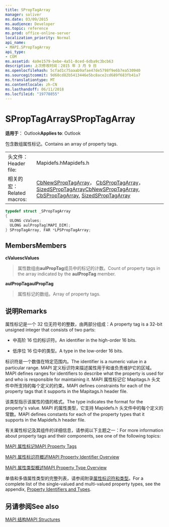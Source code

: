 ```yaml
---
title: SPropTagArray
manager: soliver
ms.date: 03/09/2015
ms.audience: Developer
ms.topic: reference
ms.prod: office-online-server
localization_priority: Normal
api_name:
- MAPI.SPropTagArray
api_type:
- COM
ms.assetid: 4a9e1579-bebe-4a51-8ced-6dba9c3bcb63
description: 上次修改时间：2015 年 3 月 9 日
ms.openlocfilehash: 5cfad1c75aaab9afae47de5798f9e6b7ea530940
ms.sourcegitcommit: 9d60cd82b5413446e5bc8ace2cd689f683fb41a7
ms.translationtype: MT
ms.contentlocale: zh-CN
ms.lasthandoff: 06/11/2018
ms.locfileid: "19778855"
---
```

# <a name="sproptagarray"></a><span data-ttu-id="41808-103">SPropTagArray</span><span class="sxs-lookup"><span data-stu-id="41808-103">SPropTagArray</span></span>

  
  
<span data-ttu-id="41808-104">**适用于**： Outlook</span><span class="sxs-lookup"><span data-stu-id="41808-104">**Applies to**: Outlook</span></span> 
  
<span data-ttu-id="41808-105">包含数组属性标记。</span><span class="sxs-lookup"><span data-stu-id="41808-105">Contains an array of property tags.</span></span> 
  
|||
|:-----|:-----|
|<span data-ttu-id="41808-106">头文件：</span><span class="sxs-lookup"><span data-stu-id="41808-106">Header file:</span></span>  <br/> |<span data-ttu-id="41808-107">Mapidefs.h</span><span class="sxs-lookup"><span data-stu-id="41808-107">Mapidefs.h</span></span>  <br/> |
|<span data-ttu-id="41808-108">相关的宏：</span><span class="sxs-lookup"><span data-stu-id="41808-108">Related macros:</span></span>  <br/> |<span data-ttu-id="41808-109">[CbNewSPropTagArray](cbnewsproptagarray.md)， [CbSPropTagArray](cbsproptagarray.md)， [SizedSPropTagArray](sizedsproptagarray.md)</span><span class="sxs-lookup"><span data-stu-id="41808-109">[CbNewSPropTagArray](cbnewsproptagarray.md), [CbSPropTagArray](cbsproptagarray.md), [SizedSPropTagArray](sizedsproptagarray.md)</span></span> <br/> |
   
```cpp
typedef struct _SPropTagArray
{
  ULONG cValues;
  ULONG aulPropTag[MAPI_DIM];
} SPropTagArray, FAR *LPSPropTagArray;

```

## <a name="members"></a><span data-ttu-id="41808-110">Members</span><span class="sxs-lookup"><span data-stu-id="41808-110">Members</span></span>

 <span data-ttu-id="41808-111">**cValues**</span><span class="sxs-lookup"><span data-stu-id="41808-111">**cValues**</span></span>
  
> <span data-ttu-id="41808-112">属性数组由**aulPropTag**成员中的标记的计数。</span><span class="sxs-lookup"><span data-stu-id="41808-112">Count of property tags in the array indicated by the **aulPropTag** member.</span></span> 
    
 <span data-ttu-id="41808-113">**aulPropTag**</span><span class="sxs-lookup"><span data-stu-id="41808-113">**aulPropTag**</span></span>
  
> <span data-ttu-id="41808-114">属性标记的数组。</span><span class="sxs-lookup"><span data-stu-id="41808-114">Array of property tags.</span></span>
    
## <a name="remarks"></a><span data-ttu-id="41808-115">说明</span><span class="sxs-lookup"><span data-stu-id="41808-115">Remarks</span></span>

<span data-ttu-id="41808-116">属性标记是一个 32 位无符号的整数，由两部分组成：</span><span class="sxs-lookup"><span data-stu-id="41808-116">A property tag is a 32-bit unsigned integer that consists of two parts:</span></span> 
  
- <span data-ttu-id="41808-117">中高阶 16 位的标识符。</span><span class="sxs-lookup"><span data-stu-id="41808-117">An identifier in the high-order 16 bits.</span></span>
    
- <span data-ttu-id="41808-118">低序位 16 位中的类型。</span><span class="sxs-lookup"><span data-stu-id="41808-118">A type in the low-order 16 bits.</span></span>
    
<span data-ttu-id="41808-119">标识符是一个数值在特定范围内。</span><span class="sxs-lookup"><span data-stu-id="41808-119">The identifier is a numeric value in a particular range.</span></span> <span data-ttu-id="41808-120">MAPI 定义标识符来描述属性用于和谁负责维护它的区域。</span><span class="sxs-lookup"><span data-stu-id="41808-120">MAPI defines ranges for identifiers to describe what the property is used for and who is responsible for maintaining it.</span></span> <span data-ttu-id="41808-121">MAPI 属性标记它 Mapitags.h 头文件中所支持的每个定义的约束。</span><span class="sxs-lookup"><span data-stu-id="41808-121">MAPI defines constraints for each of the property tags that it supports in the Mapitags.h header file.</span></span>
  
<span data-ttu-id="41808-122">该类型指示该属性的值的格式。</span><span class="sxs-lookup"><span data-stu-id="41808-122">The type indicates the format for the property's value.</span></span> <span data-ttu-id="41808-123">MAPI 的属性类型，它支持 Mapidefs.h 头文件中的每个定义的常数。</span><span class="sxs-lookup"><span data-stu-id="41808-123">MAPI defines constants for each of the property types that it supports in the Mapidefs.h header file.</span></span> 
  
<span data-ttu-id="41808-124">有关属性标记及其组件的详细信息，请参阅以下主题之一：</span><span class="sxs-lookup"><span data-stu-id="41808-124">For more information about property tags and their components, see one of the following topics:</span></span> 
  
[<span data-ttu-id="41808-125">MAPI 属性标记</span><span class="sxs-lookup"><span data-stu-id="41808-125">MAPI Property Tags</span></span>](mapi-property-tags.md)
  
[<span data-ttu-id="41808-126">MAPI 属性标识符概述</span><span class="sxs-lookup"><span data-stu-id="41808-126">MAPI Property Identifier Overview</span></span>](mapi-property-identifier-overview.md)
  
[<span data-ttu-id="41808-127">MAPI 属性类型概述</span><span class="sxs-lookup"><span data-stu-id="41808-127">MAPI Property Type Overview</span></span>](mapi-property-type-overview.md)
  
<span data-ttu-id="41808-128">单值和多值属性类型的完整列表，请参阅附录[属性标识符和类型](property-identifiers-and-types.md)。</span><span class="sxs-lookup"><span data-stu-id="41808-128">For a complete list of the single-valued and multi-valued property types, see the appendix, [Property Identifiers and Types](property-identifiers-and-types.md).</span></span> 
  
## <a name="see-also"></a><span data-ttu-id="41808-129">另请参阅</span><span class="sxs-lookup"><span data-stu-id="41808-129">See also</span></span>



[<span data-ttu-id="41808-130">MAPI 结构</span><span class="sxs-lookup"><span data-stu-id="41808-130">MAPI Structures</span></span>](mapi-structures.md)


